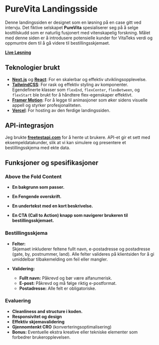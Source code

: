 # PureVita Landingsside

Denne landingssiden er designet som en løsning på en case gitt ved intervju. Det fiktive selskapet **PureVita** spesialiserer seg på å selge kosttilskudd som er naturlig fusjonert med vitenskapelig forskning. Målet med denne siden er å introdusere potensielle kunder for VitaTeks verdi og oppmuntre dem til å gå videre til bestillingsskjemaet.

**[Live Løsning](https://vita-tek-endres-projects-8ddc022f.vercel.app/)**

## Teknologier brukt

- **[Next.js](https://nextjs.org/)** og **[React](https://react.dev/)**: For en skalerbar og effektiv utviklingsopplevelse.
- **[TailwindCSS](https://tailwindcss.com/)**: For rask og effektiv styling av komponenter. Egendefinerte klasser som `flexEnd`, `flexCenter`, `flexBetween`, og `flexStart` ble brukt for å håndtere flex-egenskaper effektivt.
- **[Framer Motion](https://www.framer.com/motion/)**: For å legge til animasjoner som øker sidens visuelle appell og styrker profesjonaliteten.
- **[Vercel](https://vercel.com/home)**: For hosting av den ferdige landingssiden.

## API-integrasjon

Jeg brukte **[freetestapi.com](https://freetestapi.com/apis/users)** for å hente ut brukere. API-et gir et sett med eksempeldatakunder, slik at vi kan simulere og presentere et bestillingsskjema med ekte data.

## Funksjoner og spesifikasjoner

### Above the Fold Content

- **En bakgrunn som passer.**  

- **En Fengende overskrift.**  

- **En undertekst med en kort beskrivelse.**  

- **En CTA (Call to Action) knapp som navigerer brukeren til bestillingsskjemaet.**  

### Bestillingsskjema

- **Felter:**  
  Skjemaet inkluderer feltene fullt navn, e-postadresse og postadresse (gate, by, postnummer, land). Alle felter valideres på klientsiden for å gi umiddelbar tilbakemelding om feil eller mangler.

- **Validering:**
  - **Fullt navn:** Påkrevd og bør være alfanumerisk.
  - **E-post:** Påkrevd og må følge riktig e-postformat.
  - **Postadresse:** Alle felt er obligatoriske.

### Evaluering
- **Cleanliness and structure i koden.**
- **Responsivitet og design**
- **Effektiv skjemavalidering**
- **Gjennomtenkt CRO** (konverteringsoptimalisering)
- **Bonus:** Eventuelle ekstra kreative eller tekniske elementer som forbedrer
  brukeropplevelsen.
